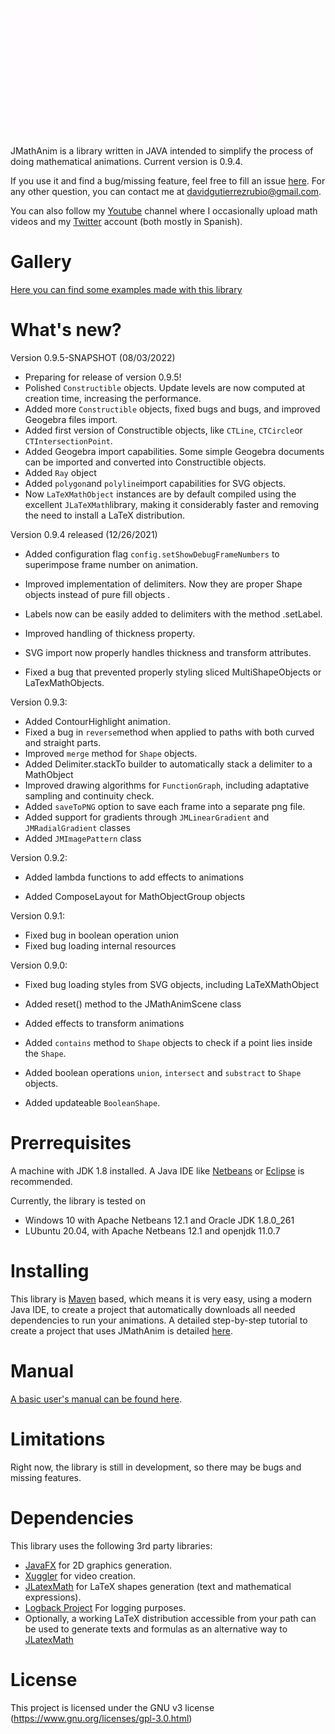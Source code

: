 ![logo](logo.gif)

JMathAnim is a library written in JAVA intended to simplify the process of doing mathematical animations. Current version is 0.9.4. 

If you use it and find a bug/missing feature, feel free to fill an issue [here](https://github.com/davidgutierrezrubio/jmathanim/issues). For any other question, you can contact me at davidgutierrezrubio@gmail.com.

You can also follow my [Youtube](https://www.youtube.com/channel/UCeczwEqSrAwZbPdHADN8rfQ) channel where I occasionally upload math videos and my [Twitter](https://twitter.com/DavidCalculin) account (both mostly in Spanish).

# Gallery
[Here you can find some examples made with this library ](Gallery/Gallery.html)

# What's new?

Version 0.9.5-SNAPSHOT (08/03/2022)

* Preparing for release of version 0.9.5! 
* Polished `Constructible` objects. Update levels are now computed at creation time, increasing the performance.
* Added more `Constructible` objects, fixed bugs and bugs, and improved Geogebra files import.
* Added first version of Constructible objects, like `CTLine`, `CTCircle`or `CTIntersectionPoint`.
* Added Geogebra import capabilities. Some simple Geogebra documents can be imported and converted into Constructible objects.
* Added `Ray` object
* Added `polygon`and `polyline`import capabilities for SVG objects.
* Now `LaTeXMathObject` instances are by default compiled using the excellent `JLaTeXMath`library, making it considerably faster and removing the need to install a LaTeX distribution.

Version 0.9.4 released (12/26/2021)

* Added configuration flag `config.setShowDebugFrameNumbers` to superimpose frame number on animation.
* Improved implementation of delimiters. Now they are proper Shape objects instead of pure fill objects .
* Labels now can be easily added to delimiters with the method .setLabel.

* Improved handling of thickness property.
* SVG import now properly handles thickness and transform attributes.

* Fixed a bug that prevented properly styling sliced MultiShapeObjects or LaTexMathObjects.

Version 0.9.3:

* Added ContourHighlight animation.
* Fixed a bug in `reverse`method when applied to paths with both curved and straight parts.
* Improved `merge` method for `Shape` objects.
* Added Delimiter.stackTo builder to automatically stack a delimiter to a MathObject
* Improved drawing algorithms for `FunctionGraph`, including adaptative sampling and continuity check.
* Added `saveToPNG` option to save each frame into a separate png file.
* Added support for gradients through `JMLinearGradient` and `JMRadialGradient` classes
* Added `JMImagePattern` class

Version 0.9.2:

* Added lambda functions to add effects to animations

* Added ComposeLayout for MathObjectGroup objects

Version 0.9.1:

* Fixed bug in boolean operation union 
* Fixed bug loading internal resources

Version 0.9.0:

* Fixed bug loading styles from SVG objects, including LaTeXMathObject
* Added reset() method to the JMathAnimScene class

* Added effects to transform animations

* Added `contains` method to `Shape` objects to check if a point lies inside the `Shape`.
* Added  boolean operations `union`, `intersect` and  `substract` to `Shape` objects.
* Added updateable `BooleanShape`.
# Prerrequisites
A machine with JDK 1.8 installed. A Java IDE like [Netbeans](https://netbeans.org/) or [Eclipse](https://www.eclipse.org/projects/) is recommended.

Currently, the library is tested on

* Windows 10 with Apache Netbeans 12.1 and Oracle JDK 1.8.0_261
* LUbuntu 20.04, with Apache Netbeans 12.1 and openjdk 11.0.7

# Installing
This library is [Maven](https://maven.apache.org/) based, which means it is very easy, using a modern Java IDE, to create a project that automatically downloads all needed dependencies to run your animations. A detailed step-by-step tutorial to create a project that uses JMathAnim is detailed [here](manual\00_Installing\Installing.html).

# Manual
[A basic user's manual can be found here](manual/index.html).

# Limitations
Right now, the library is still in development, so there may be bugs and missing features.

# Dependencies
This library uses the following 3rd party libraries:
* [JavaFX](https://openjfx.io/) for 2D graphics generation.
* [Xuggler](http://www.xuggle.com/xuggler/) for video creation.
* [JLatexMath](https://github.com/opencollab/jlatexmath) for LaTeX shapes generation (text and mathematical expressions).
* [Logback Project](http://logback.qos.ch/) For logging purposes.
* Optionally, a working LaTeX distribution accessible from your path can be used to generate texts and formulas as an alternative way to [JLatexMath](https://github.com/opencollab/jlatexmath)

# License
This project is licensed under the GNU v3 license (https://www.gnu.org/licenses/gpl-3.0.html)
